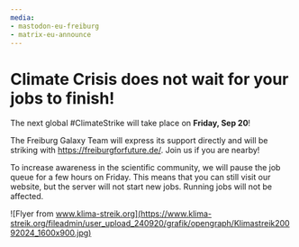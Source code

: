 ```yaml
---
media:
- mastodon-eu-freiburg
- matrix-eu-announce
---
```

Climate Crisis does not wait for your jobs to finish!
=====================================================

The next global #ClimateStrike will take place on **Friday, Sep 20**!

The Freiburg Galaxy Team will express its support directly and will be striking with https://freiburgforfuture.de/. Join us if you are nearby!

To increase awareness in the scientific community, we will pause the job queue for a few hours on Friday.
This means that you can still visit our website, but the server will not start new jobs. Running jobs will not be affected.

![Flyer from www.klima-streik.org](https://www.klima-streik.org/fileadmin/user_upload_240920/grafik/opengraph/Klimastreik20092024_1600x900.jpg)

